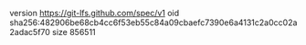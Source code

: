 version https://git-lfs.github.com/spec/v1
oid sha256:482906be68cb4cc6f53eb55c84a09cbaefc7390e6a4131c2a0cc02a2adac5f70
size 856511
